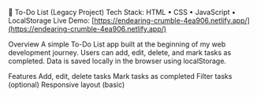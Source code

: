 📝 To-Do List (Legacy Project)
Tech Stack: HTML • CSS • JavaScript • LocalStorage
Live Demo: [https://endearing-crumble-4ea906.netlify.app/](https://endearing-crumble-4ea906.netlify.app/)

Overview
A simple To-Do List app built at the beginning of my web development journey. Users can add, edit, delete, and mark tasks as completed. Data is saved locally in the browser using localStorage.

Features
Add, edit, delete tasks
Mark tasks as completed
Filter tasks (optional)
Responsive layout (basic)
